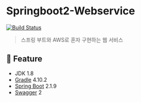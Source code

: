 # Springboot2-Webservice
[![Build Status](https://travis-ci.org/Wooojiin/springboot2-webservice.svg?branch=master)](https://travis-ci.org/Wooojiin/springboot2-webservice)
> 스프링 부트와 AWS로 혼자 구현하는 웹 서비스

## 📝 Feature

- JDK 1.8
- [Gradle](https://gradle.org/) 4.10.2
- [Spring Boot](https://spring.io/projects/spring-boot) 2.1.9
- [Swagger](https://swagger.io/) 2
